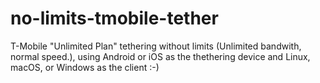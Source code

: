 # no-limits-tmobile-tether
T-Mobile "Unlimited Plan" tethering without limits (Unlimited bandwith, normal speed.), using Android or iOS as the thethering device and Linux, macOS, or Windows as the client :-)
